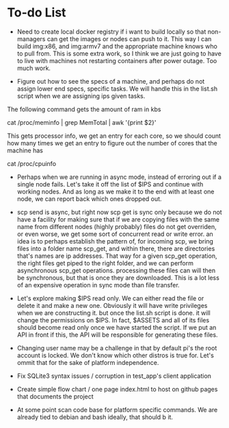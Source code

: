 # To-do List


* Need to create local docker registry if i want to build locally
so that non-managers can get the images or nodes can push to it. This
way I can build img:x86, and img:armv7 and the appropriate machine
knows who to pull from. This is some extra work, so I think we are just going
to have to live with machines not restarting containers after power outage.
Too much work.

* Figure out how to see the specs of a machine, and perhaps
do not assign lower end specs, specific tasks. We will handle this
in the list.sh script when we are assigning ips given tasks.

The following command gets the amount of ram in kbs

cat /proc/meminfo | grep  MemTotal | awk '{print $2}'

This gets processor info, we get an entry
for each core, so we should count how many times
we get an entry to figure out the number of cores
that the machine has

cat /proc/cpuinfo

* Perhaps when we are running in async mode,
instead of erroring out if a single node fails. Let's take it off the list of $IPS
and continue with working nodes. And as long
as we make it to the end with at least one
node, we can report back which ones dropped out.

* scp send is async, but right now scp get is sync only because we do not have a facility
for making sure that if we are copying files with the same name from different nodes (highly probably)
files do not get overriden, or even worse, we get some sort of concurrent read or write error.
an idea is to perhaps establish the pattern of, for incoming scp, we bring files into a
folder name scp_get, and within there, there are directories that's names are ip addresses. That way
for a given scp_get operation, the right files get piped to the right folder, and we can perform asynchronous scp_get operations. processing these files can will then be synchronous, but that is once they are downloaded. This is a lot
less of an expensive operation in sync mode than file transfer.

* Let's explore making $IPS read only. We can either read the file or delete it
and make a new one. Obviously it will have write privileges when we are constructing
it. but once the list.sh script is done. it will change the permissions on $IPS.
In fact, $ASSETS and all of its files should become read only once we have started
the script. If we put an API in front if this, the API will be responsible for
generating these files.

* Changing user name may be a challenge in that by default pi's the root account is
locked. We don't know which other distros is true for. Let's ommit that for the sake of platform independence.

* Fix SQLite3 syntax issues / corruption in test_app's client application

* Create simple flow chart / one page index.html to host on github pages that documents the project

* At some point scan code base for platform specific commands. We are already tied to debian and bash
ideally, that should b it.
